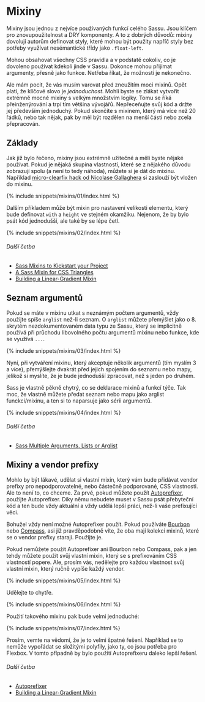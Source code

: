 
# Mixiny

Mixiny jsou jednou z nejvíce používaných funkcí celého Sassu. Jsou klíčem pro znovupoužitelnost a DRY komponenty. A to z dobrých důvodů: mixiny dovolují autorům definovat styly, které mohou být použity napříč styly bez potřeby využívat nesémantické třídy jako `.float-left`.

Mohou obsahovat všechny CSS pravidla a v podstatě cokoliv, co je dovoleno používat kdekoli jinde v Sassu. Dokonce mohou přijímat argumenty, přesně jako funkce. Netřeba říkat, že možností je nekonečno.

Ale mám pocit, že vás musím varovat před zneužitím moci mixinů. Opět platí, že klíčové slovo je *jednoduchost*. Mohli byste se zlákat vytvořit extrémně mocné mixiny s velkým množstvím logiky. Tomu se říká přeinženýrování a trpí tím většina vývojářů. Nepřeceňujte svůj kód a držte jej především jednoduchý. Pokud skončíte s mixinem, který má více než 20 řádků, nebo tak nějak, pak by měl být rozdělen na menší části nebo zcela přepracován.

## Základy

Jak již bylo řečeno, mixiny jsou extrémně užitečné a měli byste nějaké používat. Pokud je nějaká skupina vlastností, které se z nějakého důvodu zobrazují spolu (a není to tedy náhoda), můžete si je dát do mixinu. Například [micro-clearfix hack od Nicolase Gallaghera](http://nicolasgallagher.com/micro-clearfix-hack/) si zaslouží být vložen do mixinu.

{% include snippets/mixins/01/index.html %}

Dalším příkladem může být mixin pro nastavení velikosti elementu, který bude definovat `with` a `height` ve stejném okamžiku. Nejenom, že by bylo psát kód jednodušší, ale také by se lépe četl.

{% include snippets/mixins/02/index.html %}

###### Další četba

* [Sass Mixins to Kickstart your Project](https://www.sitepoint.com/sass-mixins-kickstart-project/)
* [A Sass Mixin for CSS Triangles](https://www.sitepoint.com/sass-mixin-css-triangles/)
* [Building a Linear-Gradient Mixin](https://www.sitepoint.com/building-linear-gradient-mixin-sass/)

## Seznam argumentů

Pokud se máte v mixinu utkat s neznámým počtem argumentů, vždy použijte spíše `arglist` než-li seznam. O `arglist` můžete přemýšlet jako o 8. skrytém nezdokumentovaném data typu ze Sassu, který se implicitně používá při průchodu libovolného počtu argumentů mixinu nebo funkce, kde se využívá `...`.

{% include snippets/mixins/03/index.html %}

Nyní, při vytváření mixinu, který akceptuje několik argumentů (tím myslím 3 a více), přemýšlejte dvakrát před jejich spojením do seznamu nebo mapy, jelikož si myslíte, že je bude jednodušší zpracovat, než s jeden po druhém.

Sass je vlastně pěkně chytrý, co se deklarace mixinů a funkcí týče. Tak moc, že vlastně můžete předat seznam nebo mapu jako arglist funckci/mixinu, a ten si to naparsuje jako sérii argumentů.

{% include snippets/mixins/04/index.html %}

###### Další četba

* [Sass Multiple Arguments, Lists or Arglist](https://www.sitepoint.com/sass-multiple-arguments-lists-or-arglist/)

## Mixiny a vendor prefixy

Mohlo by být lákavé, udělat si vlastní mixin, který vám bude přidávat vendor prefixy pro nepodporovatelné, nebo částečně podporované, CSS vlastnosti. Ale to není to, co chceme. Za prvé, pokud můžete použít [Autoprefixer](https://github.com/postcss/autoprefixer), použijte Autoprefixer. Díky němu nebudete muset v Sassu psát přebyteční kód a ten bude vždy aktuální a vždy udělá lepší práci, než-li vaše prefixující věci.

Bohužel vždy není možné Autoprefixer použít. Pokud používáte [Bourbon](https://bourbon.io/) nebo [Compass](http://compass-style.org/), asi již pravděpodobně víte, že oba mají kolekci mixinů, které se o vendor prefixy starají. Použijte je.

Pokud nemůžete použít Autoprefixer ani Bourbon nebo Compass, pak a jen tehdy můžete použít svůj vlastní mixin, který se s prefixováním CSS vlastností popere. Ale, prosím vás, nedělejte pro každou vlastnost svůj vlastní mixin, který ručně vypíše každý vendor.

{% include snippets/mixins/05/index.html %}

Udělejte to chytře.

{% include snippets/mixins/06/index.html %}

Použití takového mixinu pak bude velmi jednoduché:

{% include snippets/mixins/07/index.html %}

Prosím, vemte na vědomí, že je to velmi špatné řešení. Například se to nemůže vypořádat se složitými polyfily, jako ty, co jsou potřeba pro Flexbox. V tomto případně by bylo použití Autoprefixeru daleko lepší řešení.

###### Další četba

* [Autoprefixer](https://github.com/postcss/autoprefixer)
* [Building a Linear-Gradient Mixin](https://www.sitepoint.com/building-linear-gradient-mixin-sass/)
